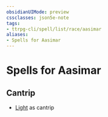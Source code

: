 ```yaml
---
obsidianUIMode: preview
cssclasses: json5e-note
tags:
- ttrpg-cli/spell/list/race/aasimar
aliases:
- Spells for Aasimar
---
```

# Spells for Aasimar

## Cantrip

- [Light](/3-Mechanics/CLI/Compendium/spells/light.md "PHB") as cantrip